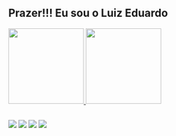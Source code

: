 ## Prazer!!! Eu sou o Luiz Eduardo

<div>
  <a href="http://github.com/Luiz-Eduardo-BL">
  <img height="150em" src="https://github-readme-stats.vercel.app/api?username=Luiz-Eduardo-BL&show_icons=true&theme=discord_old_blurple&include_all_commits=true&count_private=true&border_radius=10px"/>
  <img height="150em" src="https://github-readme-stats.vercel.app/api/top-langs/?username=Luiz-Eduardo-BL&layout=compact&langs_count=7&theme=discord_old_blurple&border_radius=10px"/>
<div>

<!-- <div>
  <img src="https://github.com/devicons/devicon/blob/master/icons/arduino/arduino-plain.svg" heigth="10" whidth="20">
  <img src="https://github.com/devicons/devicon/blob/master/icons/css3/css3-plain.svg" heigth="15" whidth="20">
  <img src="https://github.com/devicons/devicon/blob/master/icons/html5/html5-plain.svg" heigth="15" whidth="20">
  <img src="https://github.com/devicons/devicon/blob/master/icons/java/java-plain.svg" heigth="15" whidth="20">
</div> -->

##

<div>
  <a href="https://www.instagram.com/lima_ofc/" target="_blank"><img src="https://img.shields.io/badge/-Instagram-%23E4405F?style=for-the-badge&logo=instagram&logoColor=white" target="_blank"></a>
  <a href = "mailto:luizedu@alu.ufc.br"><img src="https://img.shields.io/badge/-Gmail-%23333?style=for-the-badge&logo=gmail&logoColor=white" target="_blank"></a>
  <a href="https://getfedora.org/pt_BR/" target="_blank"><img src="https://img.shields.io/badge/Fedora-294172?style=for-the-badge&logo=fedora&logoColor=white" target="_blank"></a> 
  <a href="https://t.me/Dudu_Lima" target="_blank"><img src="https://img.shields.io/badge/Telegram-2CA5E0?style=for-the-badge&logo=telegram&logoColor=white" target="_blank"></a> 
  
</div>
